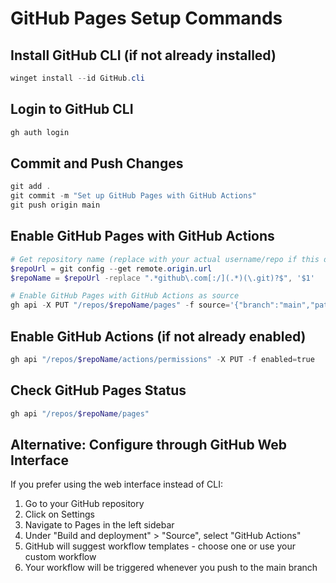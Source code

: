 # GitHub Pages Setup Commands

## Install GitHub CLI (if not already installed)
```powershell
winget install --id GitHub.cli
```

## Login to GitHub CLI
```powershell
gh auth login
```

## Commit and Push Changes
```powershell
git add .
git commit -m "Set up GitHub Pages with GitHub Actions"
git push origin main
```

## Enable GitHub Pages with GitHub Actions
```powershell
# Get repository name (replace with your actual username/repo if this doesn't work)
$repoUrl = git config --get remote.origin.url
$repoName = $repoUrl -replace ".*github\.com[:/](.*)(\.git)?$", '$1'

# Enable GitHub Pages with GitHub Actions as source
gh api -X PUT "/repos/$repoName/pages" -f source='{"branch":"main","path":"/"}'
```

## Enable GitHub Actions (if not already enabled)
```powershell
gh api "/repos/$repoName/actions/permissions" -X PUT -f enabled=true
```

## Check GitHub Pages Status
```powershell
gh api "/repos/$repoName/pages"
```

## Alternative: Configure through GitHub Web Interface

If you prefer using the web interface instead of CLI:

1. Go to your GitHub repository
2. Click on Settings
3. Navigate to Pages in the left sidebar
4. Under "Build and deployment" > "Source", select "GitHub Actions"
5. GitHub will suggest workflow templates - choose one or use your custom workflow
6. Your workflow will be triggered whenever you push to the main branch 
